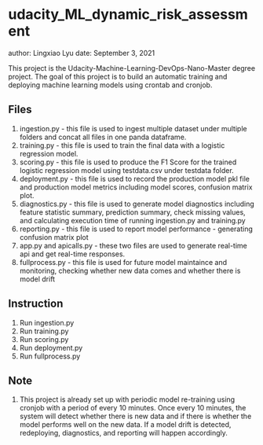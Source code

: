 # udacity_ML_dynamic_risk_assessment
author: Lingxiao Lyu
date: September 3, 2021

This project is the Udacity-Machine-Learning-DevOps-Nano-Master degree project. The goal of this project is to build an automatic training and deploying machine learning models using crontab and cronjob.

## Files
1. ingestion.py - this file is used to ingest multiple dataset under multiple folders and concat all files in one panda dataframe.
2. training.py - this file is used to train the final data with a logistic regression model.
3. scoring.py - this file is used to produce the F1 Score for the trained logistic regression model using testdata.csv under testdata folder.
4. deployment.py - this file is used to record the production model pkl file and production model metrics including model scores, confusion matrix plot.
5. diagnostics.py - this file is used to generate model diagnostics including feature statistic summary, prediction summary, check missing values, and calculating execution time of running ingestion.py and training.py
6. reporting.py - this file is used to report model performance - generating confusion matrix plot
7. app.py and apicalls.py - these two files are used to generate real-time api and get real-time responses.
8. fullprocess.py - this file is used for future model maintaince and monitoring, checking whether new data comes and whether there is model drift

## Instruction
1. Run ingestion.py
2. Run training.py
3. Run scoring.py
4. Run deployment.py
5. Run fullprocess.py

## Note
1. This project is already set up with periodic model re-training using cronjob with a period of every 10 minutes. Once every 10 minutes, the system will detect whether there is new data and if there is whether the model performs well on the new data. If a model drift is detected, redeploying, diagnostics, and reporting will happen accordingly.

